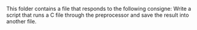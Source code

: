 This folder contains a file that responds to the following consigne: Write a script that runs a C file through the preprocessor and save the result into another file.
